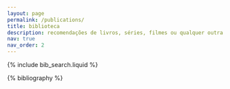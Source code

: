 ```yaml
---
layout: page
permalink: /publications/
title: biblioteca
description: recomendações de livros, séries, filmes ou qualquer outra coisa!
nav: true
nav_order: 2
---
```


<!-- _pages/publications.md -->

<!-- Bibsearch Feature -->

{% include bib_search.liquid %}

<div class="publications">

{% bibliography %}

</div>

